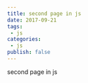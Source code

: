 ```yaml
---
title: second page in js
date: 2017-09-21
tags:
 - js
categories: 
 - js
publish: false
---
```


second page in js
